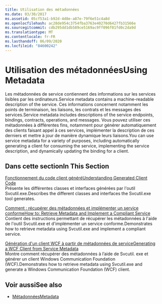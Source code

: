 ```yaml
---
title: Utilisation des métadonnées
ms.date: 03/30/2017
ms.assetid: 05cf53a1-b92d-4d8e-a87e-79f6e51c4a8d
ms.openlocfilehash: ac28de954c3754fba3763e40270d6427fb31566e
ms.sourcegitcommit: cdb295dd1db589ce5169ac9ff096f01fd0c2da9d
ms.translationtype: MT
ms.contentlocale: fr-FR
ms.lasthandoff: 06/09/2020
ms.locfileid: "84600242"
---
```

# <a name="using-metadata"></a><span data-ttu-id="0c2f6-102">Utilisation des métadonnées</span><span class="sxs-lookup"><span data-stu-id="0c2f6-102">Using Metadata</span></span>
<span data-ttu-id="0c2f6-103">Les métadonnées de service contiennent des informations sur les services lisibles par les ordinateurs.</span><span class="sxs-lookup"><span data-stu-id="0c2f6-103">Service metadata contains a machine-readable description of the service.</span></span> <span data-ttu-id="0c2f6-104">Ces informations concernent notamment les points de terminaison, les liaisons, les contrats et les messages des services.</span><span class="sxs-lookup"><span data-stu-id="0c2f6-104">Service metadata includes descriptions of the service endpoints, bindings, contracts, operations, and messages.</span></span> <span data-ttu-id="0c2f6-105">Vous pouvez utiliser ces métadonnées à différentes fins, notamment pour générer automatiquement des clients faisant appel à ces services, implémenter la description de ces derniers et mettre à jour de manière dynamique leurs liaisons.</span><span class="sxs-lookup"><span data-stu-id="0c2f6-105">You can use service metadata for a variety of purposes, including automatically generating a client for consuming the service, implementing the service description, and dynamically updating the binding for a client.</span></span>  
  
## <a name="in-this-section"></a><span data-ttu-id="0c2f6-106">Dans cette section</span><span class="sxs-lookup"><span data-stu-id="0c2f6-106">In This Section</span></span>  
 [<span data-ttu-id="0c2f6-107">Fonctionnement du code client généré</span><span class="sxs-lookup"><span data-stu-id="0c2f6-107">Understanding Generated Client Code</span></span>](understanding-generated-client-code.md)  
 <span data-ttu-id="0c2f6-108">Présente les différentes classes et interfaces générées par l'outil Svcutil.exe.</span><span class="sxs-lookup"><span data-stu-id="0c2f6-108">Describes the different classes and interfaces the Svcutil.exe tool generates.</span></span>  
  
 [<span data-ttu-id="0c2f6-109">Comment : récupérer des métadonnées et implémenter un service conforme</span><span class="sxs-lookup"><span data-stu-id="0c2f6-109">How to: Retrieve Metadata and Implement a Compliant Service</span></span>](how-to-retrieve-metadata-and-implement-a-compliant-service.md)  
 <span data-ttu-id="0c2f6-110">Contient des instructions permettant de récupérer les métadonnées à l'aide de l'outil Svcutil.exe et d'implémenter un service conforme.</span><span class="sxs-lookup"><span data-stu-id="0c2f6-110">Demonstrates how to retrieve metadata using Svcutil.exe and implement a compliant service.</span></span>  
  
 [<span data-ttu-id="0c2f6-111">Génération d'un client WCF à partir de métadonnées de service</span><span class="sxs-lookup"><span data-stu-id="0c2f6-111">Generating a WCF Client from Service Metadata</span></span>](generating-a-wcf-client-from-service-metadata.md)  
 <span data-ttu-id="0c2f6-112">Montre comment récupérer des métadonnées à l’aide de Svcutil. exe et générer un client Windows Communication Foundation (WCF).</span><span class="sxs-lookup"><span data-stu-id="0c2f6-112">Demonstrates how to retrieve metadata using Svcutil.exe and generate a Windows Communication Foundation (WCF) client.</span></span>  
  
## <a name="see-also"></a><span data-ttu-id="0c2f6-113">Voir aussi</span><span class="sxs-lookup"><span data-stu-id="0c2f6-113">See also</span></span>

- [<span data-ttu-id="0c2f6-114">Métadonnées</span><span class="sxs-lookup"><span data-stu-id="0c2f6-114">Metadata</span></span>](metadata.md)
